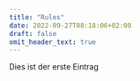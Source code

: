 ```yaml
---
title: "Rules"
date: 2022-09-27T08:18:06+02:00
draft: false
omit_header_text: true
---
```


Dies ist der erste Eintrag
